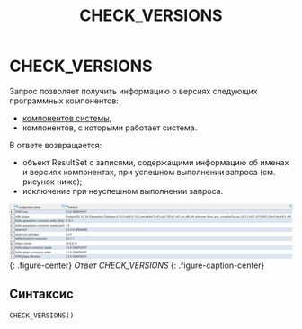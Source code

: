 ﻿---
layout: default
title: CHECK_VERSIONS
nav_order: 7
parent: Запросы SQL+
grand_parent: Справочная информация
has_children: false
has_toc: false
---

# CHECK_VERSIONS

Запрос позволяет получить информацию о версиях следующих программных компонентов:
*   [компонентов системы](../../../Обзор_понятий_компонентов_и_связей/Компоненты_системы/Компоненты_системы.md),
*   компонентов, с которыми работает система.

В ответе возвращается:
*   объект ResultSet с записями, содержащими информацию об именах и версиях компонентах, при успешном 
    выполнении запроса (см. рисунок ниже);
*   исключение при неуспешном выполнении запроса.

![](check_versions.png)
{: .figure-center}
*Ответ CHECK_VERSIONS*
{: .figure-caption-center}

## Синтаксис

```sql
CHECK_VERSIONS()
```